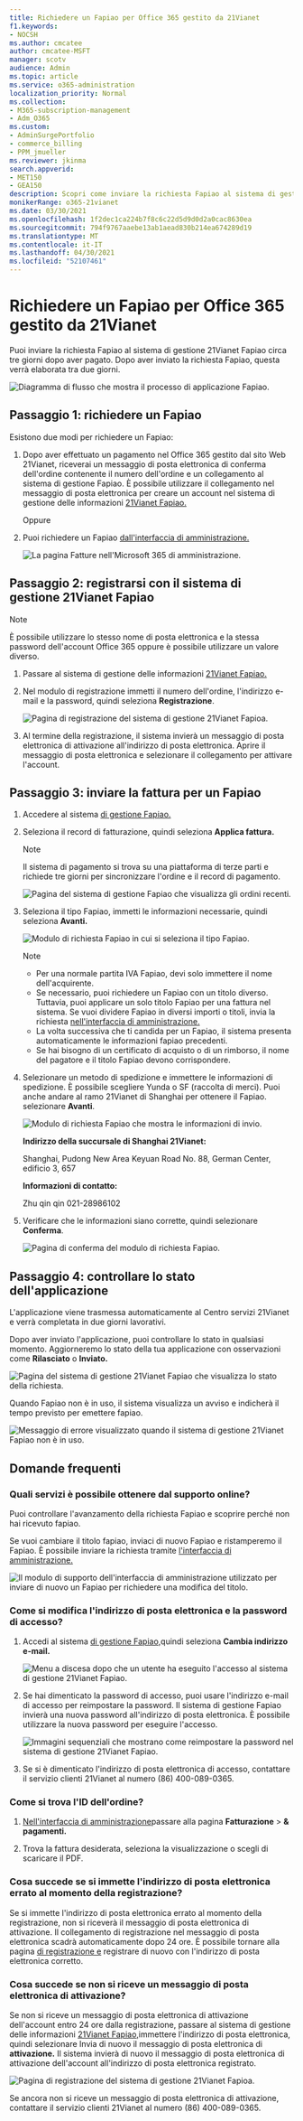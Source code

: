 ```yaml
---
title: Richiedere un Fapiao per Office 365 gestito da 21Vianet
f1.keywords:
- NOCSH
ms.author: cmcatee
author: cmcatee-MSFT
manager: scotv
audience: Admin
ms.topic: article
ms.service: o365-administration
localization_priority: Normal
ms.collection:
- M365-subscription-management
- Adm_O365
ms.custom:
- AdminSurgePortfolio
- commerce_billing
- PPM_jmueller
ms.reviewer: jkinma
search.appverid:
- MET150
- GEA150
description: Scopri come inviare la richiesta Fapiao al sistema di gestione 21Vianet Fapiao dopo aver effettuato un pagamento nel Office 365 gestito da 21Vianet in Cina.
monikerRange: o365-21vianet
ms.date: 03/30/2021
ms.openlocfilehash: 1f2dec1ca224b7f8c6c22d5d9d0d2a0cac8630ea
ms.sourcegitcommit: 794f9767aaebe13ab1aead830b214ea674289d19
ms.translationtype: MT
ms.contentlocale: it-IT
ms.lasthandoff: 04/30/2021
ms.locfileid: "52107461"
---
```

# <a name="apply-for-a-fapiao-for-office-365-operated-by-21vianet"></a>Richiedere un Fapiao per Office 365 gestito da 21Vianet

Puoi inviare la richiesta Fapiao al sistema di gestione 21Vianet Fapiao circa tre giorni dopo aver pagato. Dopo aver inviato la richiesta Fapiao, questa verrà elaborata tra due giorni.
  
![Diagramma di flusso che mostra il processo di applicazione Fapiao.](../../media/bf14884a-53f9-4c53-971c-b9b8ad6ec8d3.png)
  
## <a name="step-1-apply-for-a-fapiao"></a>Passaggio 1: richiedere un Fapiao

Esistono due modi per richiedere un Fapiao:
  
1. Dopo aver effettuato un pagamento nel Office 365 gestito dal sito Web 21Vianet, riceverai un messaggio di posta elettronica di conferma dell'ordine contenente il numero dell'ordine e un collegamento al sistema di gestione Fapiao. È possibile utilizzare il collegamento nel messaggio di posta elettronica per creare un account nel sistema di gestione delle informazioni <a href="https://go.microsoft.com/fwlink/p/?linkid=837466" target="_blank">21Vianet Fapiao.</a>

    Oppure

2. Puoi richiedere un Fapiao <a href="https://go.microsoft.com/fwlink/p/?linkid=850627" target="_blank">dall'interfaccia di amministrazione.</a>

    ![La pagina Fatture nell'Microsoft 365 di amministrazione.](../../media/a6e3b953-abd4-46aa-a910-08c517915a21.png)
  
## <a name="step-2-register-with-the-21vianet-fapiao-management-system"></a>Passaggio 2: registrarsi con il sistema di gestione 21Vianet Fapiao

> [!NOTE]
> È possibile utilizzare lo stesso nome di posta elettronica e la stessa password dell'account Office 365 oppure è possibile utilizzare un valore diverso.
  
1. Passare al sistema di gestione delle informazioni <a href="https://go.microsoft.com/fwlink/p/?linkid=837466" target="_blank">21Vianet Fapiao.</a>

2. Nel modulo di registrazione immetti il numero dell'ordine, l'indirizzo e-mail e la password, quindi seleziona **Registrazione**.

    ![Pagina di registrazione del sistema di gestione 21Vianet Fapioa.](../../media/60d39184-95b2-4ea4-a8a2-3e11763bec87.png)
  
3. Al termine della registrazione, il sistema invierà un messaggio di posta elettronica di attivazione all'indirizzo di posta elettronica. Aprire il messaggio di posta elettronica e selezionare il collegamento per attivare l'account.

## <a name="step-3-submit-your-bill-for-a-fapiao"></a>Passaggio 3: inviare la fattura per un Fapiao

1. Accedere al sistema <a href="https://go.microsoft.com/fwlink/p/?linkid=837465" target="_blank">di gestione Fapiao.</a>

2. Seleziona il record di fatturazione, quindi seleziona **Applica fattura.**

    > [!NOTE]
    > Il sistema di pagamento si trova su una piattaforma di terze parti e richiede tre giorni per sincronizzare l'ordine e il record di pagamento.
  
    ![Pagina del sistema di gestione Fapiao che visualizza gli ordini recenti.](../../media/b319767d-1d10-4cb4-b270-c5fbcee1368e.png)
  
3. Seleziona il tipo Fapiao, immetti le informazioni necessarie, quindi seleziona **Avanti.**

    ![Modulo di richiesta Fapiao in cui si seleziona il tipo Fapiao.](../../media/56fe3db1-c20f-4082-a39d-02d7ac41fec8.png)
  
    > [!NOTE]
    > - Per una normale partita IVA Fapiao, devi solo immettere il nome dell'acquirente.
    > - Se necessario, puoi richiedere un Fapiao con un titolo diverso. Tuttavia, puoi applicare un solo titolo Fapiao per una fattura nel sistema. Se vuoi dividere Fapiao in diversi importi o titoli, invia la richiesta <a href="https://portal.partner.microsoftonline.cn/Support/SupportOverview.aspx" target="_blank">nell'interfaccia di amministrazione.</a>
    > - La volta successiva che ti candida per un Fapiao, il sistema presenta automaticamente le informazioni fapiao precedenti.
    > - Se hai bisogno di un certificato di acquisto o di un rimborso, il nome del pagatore e il titolo Fapiao devono corrispondere.

4. Selezionare un metodo di spedizione e immettere le informazioni di spedizione. È possibile scegliere Yunda o SF (raccolta di merci). Puoi anche andare al ramo 21Vianet di Shanghai per ottenere il Fapiao. selezionare **Avanti**.

    ![Modulo di richiesta Fapiao che mostra le informazioni di invio.](../../media/bba500b4-a51d-477b-81a7-9113b08d39f1.png)
  
    **Indirizzo della succursale di Shanghai 21Vianet:**

    Shanghai, Pudong New Area Keyuan Road No. 88, German Center, edificio 3, 657

    **Informazioni di contatto:**

    Zhu qin qin 021-28986102

5. Verificare che le informazioni siano corrette, quindi selezionare **Conferma**.

    ![Pagina di conferma del modulo di richiesta Fapiao.](../../media/18706d9d-defc-4285-8fd3-990448b44a18.png)
  
## <a name="step-4-check-application-progress"></a>Passaggio 4: controllare lo stato dell'applicazione

L'applicazione viene trasmessa automaticamente al Centro servizi 21Vianet e verrà completata in due giorni lavorativi.
  
Dopo aver inviato l'applicazione, puoi controllare lo stato in qualsiasi momento. Aggiorneremo lo stato della tua applicazione con osservazioni come **Rilasciato** o **Inviato.**
  
![Pagina del sistema di gestione 21Vianet Fapiao che visualizza lo stato della richiesta.](../../media/6cd696ec-d630-4fce-9f27-935a0d5f0ebe.png)
  
Quando Fapiao non è in uso, il sistema visualizza un avviso e indicherà il tempo previsto per emettere fapiao.
  
![Messaggio di errore visualizzato quando il sistema di gestione 21Vianet Fapiao non è in uso.](../../media/effe0796-83aa-4a91-a488-15d6f58c01dc.png)
  
## <a name="faqs"></a>Domande frequenti

### <a name="what-services-can-i-get-from-online-support"></a>Quali servizi è possibile ottenere dal supporto online?

Puoi controllare l'avanzamento della richiesta Fapiao e scoprire perché non hai ricevuto fapiao.
  
Se vuoi cambiare il titolo fapiao, inviaci di nuovo Fapiao e ristamperemo il Fapiao. È possibile inviare la richiesta tramite <a href="https://portal.partner.microsoftonline.cn/Support/SupportOverview.aspx" target="_blank">l'interfaccia di amministrazione.</a>
  
![Il modulo di supporto dell'interfaccia di amministrazione utilizzato per inviare di nuovo un Fapiao per richiedere una modifica del titolo.](../../media/2a413e9e-f30b-4f26-adbf-6287cc217a0f.png)
  
### <a name="how-do-i-change-my-login-email-address-and-password"></a>Come si modifica l'indirizzo di posta elettronica e la password di accesso?

1. Accedi al sistema <a href="https://go.microsoft.com/fwlink/p/?linkid=837465" target="_blank">di gestione Fapiao,</a>quindi seleziona **Cambia indirizzo e-mail.**

    ![Menu a discesa dopo che un utente ha eseguito l'accesso al sistema di gestione 21Vianet Fapiao.](../../media/ee6de24b-6be2-41e6-8aec-e0c3cb0ea35e.png)
  
2. Se hai dimenticato la password di accesso, puoi usare l'indirizzo e-mail di accesso per reimpostare la password. Il sistema di gestione Fapiao invierà una nuova password all'indirizzo di posta elettronica. È possibile utilizzare la nuova password per eseguire l'accesso.

    ![Immagini sequenziali che mostrano come reimpostare la password nel sistema di gestione 21Vianet Fapiao.](../../media/2edb0a47-1286-4792-804d-7e84534c8370.png)
  
3. Se si è dimenticato l'indirizzo di posta elettronica di accesso, contattare il servizio clienti 21Vianet al numero (86) 400-089-0365.

### <a name="how-do-i-find-my-order-id"></a>Come si trova l'ID dell'ordine?

1. [Nell'interfaccia di amministrazione](https://go.microsoft.com/fwlink/p/?linkid=850627)passare alla pagina **Fatturazione** \> **& pagamenti.**

2. Trova la fattura desiderata, seleziona la visualizzazione o scegli di scaricare il PDF.

### <a name="what-if-i-enter-the-wrong-email-address-when-i-register"></a>Cosa succede se si immette l'indirizzo di posta elettronica errato al momento della registrazione?

Se si immette l'indirizzo di posta elettronica errato al momento della registrazione, non si riceverà il messaggio di posta elettronica di attivazione. Il collegamento di registrazione nel messaggio di posta elettronica scadrà automaticamente dopo 24 ore. È possibile tornare alla pagina <a href="https://go.microsoft.com/fwlink/p/?linkid=837466" target="_blank">di registrazione e</a> registrare di nuovo con l'indirizzo di posta elettronica corretto.
  
### <a name="what-if-i-dont-receive-an-activation-email"></a>Cosa succede se non si riceve un messaggio di posta elettronica di attivazione?

Se non si riceve un messaggio di posta elettronica di attivazione dell'account entro 24 ore dalla registrazione, passare al sistema di gestione delle informazioni <a href="https://go.microsoft.com/fwlink/p/?linkid=837466" target="_blank">21Vianet Fapiao,</a>immettere l'indirizzo di posta elettronica, quindi selezionare Invia di nuovo il messaggio di posta elettronica di **attivazione.** Il sistema invierà di nuovo il messaggio di posta elettronica di attivazione dell'account all'indirizzo di posta elettronica registrato.
  
![Pagina di registrazione del sistema di gestione 21Vianet Fapioa.](../../media/60d39184-95b2-4ea4-a8a2-3e11763bec87.png)
  
Se ancora non si riceve un messaggio di posta elettronica di attivazione, contattare il servizio clienti 21Vianet al numero (86) 400-089-0365.